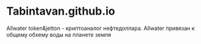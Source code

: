 # Tabintavan.github.io
Allwater token&jetton - криптоаналог нефтедоллара. Allwater привязан к общему обхему воды на планете земля 
